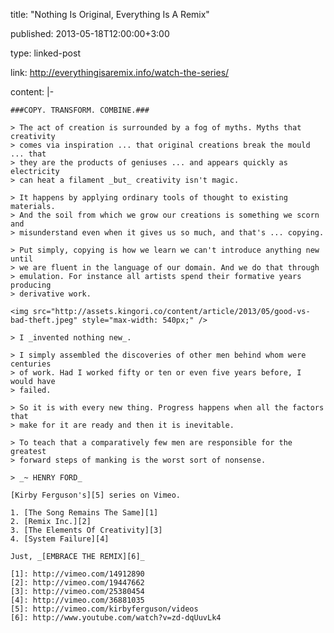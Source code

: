 title: "Nothing Is Original, Everything Is A Remix"

published: 2013-05-18T12:00:00+3:00

type: linked-post

link: http://everythingisaremix.info/watch-the-series/

content: |-

    ###COPY. TRANSFORM. COMBINE.###

    > The act of creation is surrounded by a fog of myths. Myths that creativity
    > comes via inspiration ... that original creations break the mould ... that
    > they are the products of geniuses ... and appears quickly as electricity
    > can heat a filament _but_ creativity isn't magic.

    > It happens by applying ordinary tools of thought to existing materials.
    > And the soil from which we grow our creations is something we scorn and
    > misunderstand even when it gives us so much, and that's ... copying.

    > Put simply, copying is how we learn we can't introduce anything new until
    > we are fluent in the language of our domain. And we do that through
    > emulation. For instance all artists spend their formative years producing
    > derivative work.

    <img src="http://assets.kingori.co/content/article/2013/05/good-vs-bad-theft.jpeg" style="max-width: 540px;" />

    > I _invented nothing new_.

    > I simply assembled the discoveries of other men behind whom were centuries
    > of work. Had I worked fifty or ten or even five years before, I would have
    > failed.

    > So it is with every new thing. Progress happens when all the factors that
    > make for it are ready and then it is inevitable.

    > To teach that a comparatively few men are responsible for the greatest
    > forward steps of manking is the worst sort of nonsense.

    > _~ HENRY FORD_

    [Kirby Ferguson's][5] series on Vimeo.

    1. [The Song Remains The Same][1]
    2. [Remix Inc.][2]
    3. [The Elements Of Creativity][3]
    4. [System Failure][4]

    Just, _[EMBRACE THE REMIX][6]_

    [1]: http://vimeo.com/14912890
    [2]: http://vimeo.com/19447662
    [3]: http://vimeo.com/25380454
    [4]: http://vimeo.com/36881035
    [5]: http://vimeo.com/kirbyferguson/videos
    [6]: http://www.youtube.com/watch?v=zd-dqUuvLk4

